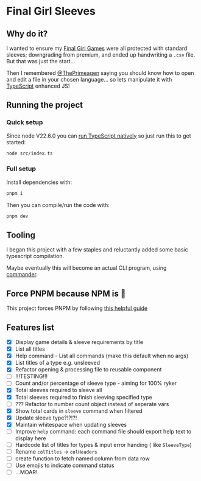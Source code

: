 # Final Girl Sleeves

## Why do it?

I wanted to ensure my [Final Girl Games](https://vanrydergames.com/pages/final-girl) were all protected with standard sleeves; downgrading from premium, and ended up handwriting a `.csv` file. But that was just the start...

Then I remembered [@ThePrimeagen](https://github.com/ThePrimeagen) saying you should know how to open and edit a file in your chosen language... so lets manipulate it with [TypeScript](https://www.typescriptlang.org/) enhanced JS!

## Running the project

### Quick setup

Since node V22.6.0 you can [run TypeScript natively](https://nodejs.org/en/learn/typescript/run-natively) so just run this to get started:

```zsh
node src/index.ts
```

### Full setup

Install dependencies with:

```zsh
pnpm i
```

Then you can compile/run the code with:

```zsh
pnpm dev
```

## Tooling

I began this project with a few staples and reluctantly added some basic typescript compilation.

Maybe eventually this will become an actual CLI program, using [commander](https://github.com/tj/commander.js).

## Force PNPM because NPM is :poop:

This project forces PNPM by following [this helpful guide](https://www.freecodecamp.org/news/how-to-force-use-yarn-or-npm/)

## Features list

- [x] Display game details & sleeve requirements by title
- [X] List all titles
- [x] Help command - List all commands (make this default when no args)
- [x] List titles of a type e.g. unsleeved
- [x] Refactor opening & processing file to reusable component
- [ ] !!!TESTING!!!
- [ ] Count and/or percentage of sleeve type - aiming for 100% ryker
- [x] Total sleeves required to sleeve all
- [x] Total sleeves required to finish sleeving specified type
- [ ] ??? Refactor to number count object instead of seperate vars
- [x] Show total cards in `sleeve` command when filtered
- [x] Update sleeve type?!?!?!
- [x] Maintain whitespace when updating sleeves
- [ ] Improve `help` command: each command file should export help text to display here
- [ ] Hardcode list of titles for types & input error handing ( like `SleeveType`)
- [ ] Rename `colTitles` -> `colHeaders`
- [ ] create function to fetch named column from data row
- [ ] Use emojis to indicate command status
- [ ] ...MOAR!
